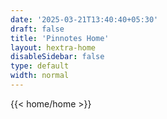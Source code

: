 ```yaml
---
date: '2025-03-21T13:40:40+05:30'
draft: false
title: 'Pinnotes Home'
layout: hextra-home
disableSidebar: false
type: default
width: normal
---
```


<!-- markdownlint-disable MD033 MD034 -->
<!-- {{< hextra/hero-badge link="/notes">}}
  <div class="hx-w-2 hx-h-2 hx-rounded-full hx-bg-primary-400"></div>
  Notes
  {{< icon name="arrow-circle-right" attributes="height=14" >}}
{{< /hextra/hero-badge >}}

<div class="hx-mt-6 hx-mb-6">
{{< hextra/hero-headline >}}
  Your Academic Companion: PinNotes
{{< /hextra/hero-headline >}}
</div>

<div class="hx-mb-6">
{{< hextra/hero-subtitle style="margin:.3rem 0 2rem 0">}}
  PinNotes is your go-to platform for accessing high-quality academic notes and practice questions across a wide range of subjects.
{{< /hextra/hero-subtitle >}}
</div>

<div class="hx-mb-12">
{{< hextra/hero-button text="Get Started" link="notes" >}}
</div> -->

<!-- <div class="hx-mt-6"></div>

{{< cards cols="2">}}
  {{< card link="/" title="Local Image" image="/images/code-2.jpg" subtitle="Raw image under static directory." >}}
  {{< card link="/" title="Local Image" image="/images/orange.jpg" subtitle="Image under assets directory, processed by Hugo." method="Resize" options="600x q80 webp" >}}
{{< /cards >}} -->

<div class="hx-mb-6"></div>

<!-- {{< hextra/feature-grid >}}
  {{< hextra/feature-card
    title="Practice Questions"
    subtitle="Environment variables are a simple way of configuring your applications, their deployment and their behaviour."
    icon="sparkles"
    link="/exercises/"
    class="hx-aspect-auto md:hx-aspect-[1.1/1] max-md:hx-min-h-[340px]"
    image="/images/green.jpg"
    imageClass="hx-top-[40%] hx-left-[24px] hx-w-[180%] sm:hx-w-[110%] dark:hx-opacity-80"
    style="background: radial-gradient(ellipse at 50% 80%,rgba(58, 56, 113, 0.1),hsla(0,0%,100%,0));"
  >}}
  {{< hextra/feature-card
    title="Blogs"
    subtitle="The Clever Cloud API reference."
    link="blog"
    class="hx-aspect-auto md:hx-aspect-[1.1/1] max-lg:hx-min-h-[340px]"
    image="/images/abstract-1.jpg"
    imageClass="hx-top-[40%] hx-left-[36px] hx-w-[180%] sm:hx-w-[110%] dark:hx-opacity-80"
    style="background: radial-gradient(ellipse at 50% 80%,rgba(203, 28, 66, 0.1),hsla(0,0%,100%,0));"
  >}}
  
  {{< hextra/feature-card
    title="Extra Weekly Activites"
    subtitle="See supported languages and how to configure your app to deploy successfully"
    link="doc/applications"
  >}}
   {{< hextra/feature-card
    title="IITM BS Degree Graded Assignments"
    subtitle="See available add-ons such as MySQL, PostgreSQL, Redis, Mongo, Elastic..."
    link="assignments"
  >}}
  {{< hextra/feature-card
    title="About "
    icon="github"
    subtitle="See available add-ons such as MySQL, PostgreSQL, Redis, Mongo, Elastic..."
    link="about"
  >}}
  
{{< /hextra/feature-grid >}} -->

{{< home/home >}}